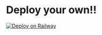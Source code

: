 # Deploy your own!!

[![Deploy on Railway](https://railway.app/button.svg)](https://railway.app/template/3u09WA?referralCode=jQGRe8)

